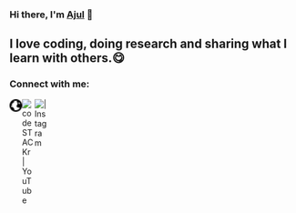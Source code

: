 ### Hi there, I'm [Ajul]  👋

## I love coding, doing research and sharing what I learn with others.😋

### Connect with me:

[<img align="left" alt="" width="22px" src="https://raw.githubusercontent.com/iconic/open-iconic/master/svg/globe.svg" />][Ajul]

[<img align="left" alt="" width="22px" src="https://img.icons8.com/android/24/000000/facebook-new.png" />][facebook]

[<img align="left" alt="codeSTACKr | YouTube" width="22px" src="https://cdn.jsdelivr.net/npm/simple-icons@v3/icons/youtube.svg" />][youtube]


[<img align="left" alt=" | Instagram" width="22px" src="https://cdn.jsdelivr.net/npm/simple-icons@v3/icons/instagram.svg" />][instagram]

</br>
</br>






[facebook]: https://www.facebook.com/ajul02
[Ajul]: https://rustyy.herokuapp.com
[youtube]: https://www.youtube.com/channel/UC-vl7mo-RrGuLvt0nerUBMA/videos
[instagram]: https://instagram.com/_rustyyyyy

